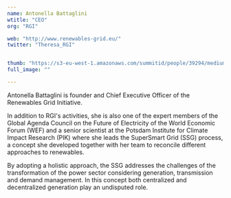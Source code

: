 ```yaml
---
name: Antonella Battaglini
wtitle: "CEO"
org: "RGI"

web: "http://www.renewables-grid.eu/"
twitter: "Theresa_RGI"


thumb: "https://s3-eu-west-1.amazonaws.com/summitid/people/39294/medium/Bono_copy.jpg?1414688646"
full_image: ""

---
```


Antonella Battaglini is founder and Chief Executive Officer of the Renewables Grid Initiative.

In addition to RGI's activities, she is also one of the expert members of the Global Agenda Council on the Future of Electricity of the World Economic Forum (WEF) and a senior scientist at the Potsdam Institute for Climate Impact Research (PIK) where she leads the SuperSmart Grid (SSG) process, a concept she developed together with her team to reconcile different approaches to renewables. 

By adopting a holistic approach, the SSG addresses the challenges of the transformation of the power sector considering generation, transmission and demand management. In this concept both centralized and decentralized generation play an undisputed role.